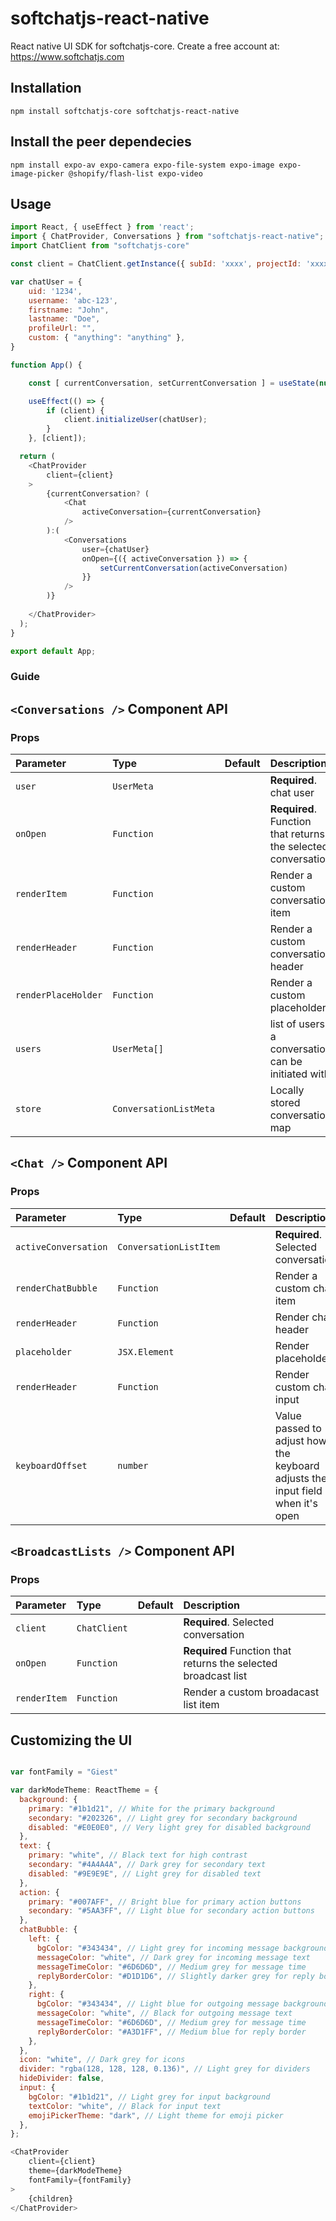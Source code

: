 
# softchatjs-react-native

React native UI SDK for softchatjs-core. Create a free account at: https://www.softchatjs.com

## Installation
`npm install softchatjs-core softchatjs-react-native`

## Install the peer dependecies
`npm install expo-av expo-camera expo-file-system expo-image expo-image-picker @shopify/flash-list expo-video`

## Usage

```javascript
import React, { useEffect } from 'react';
import { ChatProvider, Conversations } from "softchatjs-react-native";
import ChatClient from "softchatjs-core"

const client = ChatClient.getInstance({ subId: 'xxxx', projectId: 'xxxx' });

var chatUser = {
    uid: '1234',
    username: 'abc-123',
    firstname: "John",
    lastname: "Doe",
    profileUrl: "",
    custom: { "anything": "anything" },
}

function App() {

    const [ currentConversation, setCurrentConversation ] = useState(null)

    useEffect(() => {
        if (client) {
            client.initializeUser(chatUser);
        }
    }, [client]);

  return (
    <ChatProvider
        client={client}
    >
        {currentConversation? (
            <Chat
                activeConversation={currentConversation}
            />
        ):(
            <Conversations
                user={chatUser}
                onOpen={({ activeConversation }) => {
                    setCurrentConversation(activeConversation)
                }}
            />
        )}
        
    </ChatProvider>
  );
}

export default App;

```
### Guide

## `<Conversations />` Component API
### Props

| Parameter | Type     | Default | Description      |
| :-------- | :------- | :-------| :----------------|
| `user` | `UserMeta` | | **Required**. chat user |
| `onOpen` | `Function` | | **Required**. Function that returns the selected conversation |
| `renderItem` | `Function` | |Render a custom conversation item |
| `renderHeader` | `Function` | | Render a custom conversation header |
| `renderPlaceHolder` | `Function` | | Render a custom placeholder |
| `users` | `UserMeta[]` | | list of users a conversation can be initiated with |
| `store` | `ConversationListMeta` | | Locally stored conversation map |


## `<Chat />` Component API
### Props

| Parameter | Type     | Default | Description      |
| :-------- | :------- | :-------| :----------------|
| `activeConversation` | `ConversationListItem` | | **Required**. Selected conversation |
| `renderChatBubble` | `Function` | | Render a custom chat item |
| `renderHeader` | `Function` | | Render chat header |
| `placeholder` | `JSX.Element` | | Render placeholder |
| `renderHeader` | `Function` | | Render custom chat input |
| `keyboardOffset` | `number` | | Value passed to adjust how the keyboard adjusts the input field when it's open |


## `<BroadcastLists />` Component API
### Props

| Parameter | Type     | Default | Description      |
| :-------- | :------- | :-------| :----------------|
| `client` | `ChatClient` | | **Required**. Selected conversation |
| `onOpen` | `Function` | | **Required** Function that returns the selected broadcast list |
| `renderItem` | `Function` | | Render a custom broadacast list item |

## Customizing the UI
```javascript

var fontFamily = "Giest"

var darkModeTheme: ReactTheme = {
  background: {
    primary: "#1b1d21", // White for the primary background
    secondary: "#202326", // Light grey for secondary background
    disabled: "#E0E0E0", // Very light grey for disabled background
  },
  text: {
    primary: "white", // Black text for high contrast
    secondary: "#4A4A4A", // Dark grey for secondary text
    disabled: "#9E9E9E", // Light grey for disabled text
  },
  action: {
    primary: "#007AFF", // Bright blue for primary action buttons
    secondary: "#5AA3FF", // Light blue for secondary action buttons
  },
  chatBubble: {
    left: {
      bgColor: "#343434", // Light grey for incoming message background
      messageColor: "white", // Dark grey for incoming message text
      messageTimeColor: "#6D6D6D", // Medium grey for message time
      replyBorderColor: "#D1D1D6", // Slightly darker grey for reply border
    },
    right: {
      bgColor: "#343434", // Light blue for outgoing message background
      messageColor: "white", // Black for outgoing message text
      messageTimeColor: "#6D6D6D", // Medium grey for message time
      replyBorderColor: "#A3D1FF", // Medium blue for reply border
    },
  },
  icon: "white", // Dark grey for icons
  divider: "rgba(128, 128, 128, 0.136)", // Light grey for dividers
  hideDivider: false,
  input: {
    bgColor: "#1b1d21", // Light grey for input background
    textColor: "white", // Black for input text
    emojiPickerTheme: "dark", // Light theme for emoji picker
  },
};

<ChatProvider
    client={client}
    theme={darkModeTheme}
    fontFamily={fontFamily}
>
    {children}
</ChatProvider>
```


